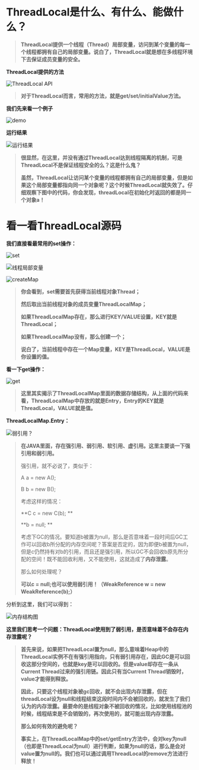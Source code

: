 # ThreadLocal是什么、有什么、能做什么？

> **ThreadLocal提供一个线程（Thread）局部变量，访问到某个变量的每一个线程都拥有自己的局部变量。说白了，ThreadLocal就是想在多线程环境下去保证成员变量的安全。**

**ThreadLocal提供的方法**

![ThreadLocal API](对ThreadLocal实现原理的一点思考.assets/image-20201026211419785.png)



> **对于ThreadLocal而言，常用的方法，就是get/set/initialValue方法。**

**我们先来看一个例子**

![demo](对ThreadLocal实现原理的一点思考.assets/image-20201026211533191.png)

**运行结果**

![运行结果](对ThreadLocal实现原理的一点思考.assets/image-20201026211618063.png)

> **很显然，在这里，并没有通过ThreadLocal达到线程隔离的机制，可是ThreadLocal不是保证线程安全的么？这是什么鬼？**
>
> **虽然，ThreadLocal让访问某个变量的线程都拥有自己的局部变量，但是如果这个局部变量都指向同一个对象呢？这个时候ThreadLocal就失效了。仔细观察下图中的代码，你会发现，threadLocal在初始化时返回的都是同一个对象a！**



# 看一看ThreadLocal源码

**我们直接看最常用的set操作：**

![set](对ThreadLocal实现原理的一点思考.assets/image-20201026211830155.png)

![线程局部变量](对ThreadLocal实现原理的一点思考.assets/image-20201026211852359.png)

![createMap](对ThreadLocal实现原理的一点思考.assets/image-20201026214514430.png)

> **你会看到，set需要首先获得当前线程对象Thread；**
>
> **然后取出当前线程对象的成员变量ThreadLocalMap；**
>
> **如果ThreadLocalMap存在，那么进行KEY/VALUE设置，KEY就是ThreadLocal；**
>
> **如果ThreadLocalMap没有，那么创建一个；**
>
> **说白了，当前线程中存在一个Map变量，KEY是ThreadLocal，VALUE是你设置的值。**

**看一下get操作：**

![get](对ThreadLocal实现原理的一点思考.assets/image-20201026214608182.png)

> **这里其实揭示了ThreadLocalMap里面的数据存储结构，从上面的代码来看，ThreadLocalMap中存放的就是Entry，Entry的KEY就是ThreadLocal，VALUE就是值。**

**ThreadLocalMap.Entry：**

![弱引用？](对ThreadLocal实现原理的一点思考.assets/image-20201026214807094.png)

> **在JAVA里面，存在强引用、弱引用、软引用、虚引用。这里主要谈一下强引用和弱引用。**
>
> 强引用，就不必说了，类似于：
>
> A a = new A();
>
> B b = new B();
>
> 考虑这样的情况：
>
> **C c = new C(b);
> **
>
> **b = null;
> **
>
> 考虑下GC的情况。要知道b被置为null，那么是否意味着一段时间后GC工作可以回收b所分配的内存空间呢？答案是否定的，因为即便b被置为null，但是c仍然持有对b的引用，而且还是强引用，所以GC不会回收b原先所分配的空间！既不能回收利用，又不能使用，这就造成了**内存泄露**。
>
> 那么如何处理呢？
>
> **可以c = null;也可以使用弱引用！（WeakReference w = new WeakReference(b);）**

分析到这里，我们可以得到：

![内存结构图](对ThreadLocal实现原理的一点思考.assets/内存结构图.png)

**这里我们思考一个问题：ThreadLocal使用到了弱引用，是否意味着不会存在内存泄露呢？**

> **首先来说，如果把ThreadLocal置为null，那么意味着Heap中的ThreadLocal实例不在有强引用指向，只有弱引用存在，因此GC是可以回收这部分空间的，也就是key是可以回收的。但是value却存在一条从Current Thread过来的强引用链。因此只有当Current Thread销毁时，value才能得到释放。**
>
> **因此，只要这个线程对象被gc回收，就不会出现内存泄露，但在threadLocal设为null和线程结束这段时间内不会被回收的，就发生了我们认为的内存泄露。最要命的是线程对象不被回收的情况，比如使用线程池的时候，线程结束是不会销毁的，再次使用的，就可能出现内存泄露。**
>
> **那么如何有效的避免呢？**
>
> **事实上，在ThreadLocalMap中的set/getEntry方法中，会对key为null（也即是ThreadLocal为null）进行判断，如果为null的话，那么是会对value置为null的。我们也可以通过调用ThreadLocal的remove方法进行释放！**

